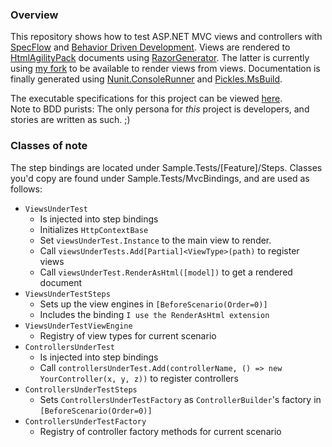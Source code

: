 ### Overview

This repository shows how to test ASP.NET MVC views and controllers with [SpecFlow](http://specflow.org) 
and [Behavior Driven Development](https://en.wikipedia.org/wiki/Behavior-driven_development).
Views are rendered to [HtmlAgilityPack](https://htmlagilitypack.codeplex.com/) documents
using [RazorGenerator](https://github.com/RazorGenerator/RazorGenerator). 
The latter is currently using [my fork](https://github.com/lars-erik/RazorGenerator) to be available to render views from views.
Documentation is finally generated using [Nunit.ConsoleRunner](https://github.com/nunit/docs/wiki/Console-Runner)
and [Pickles.MsBuild](https://github.com/picklesdoc/pickles).

The executable specifications for this project can be viewed [here](https://lars-erik.github.io/specflow-razorgenerator-samples/Docs/Index.html).  
Note to BDD purists: The only persona for _this_ project is developers, and stories are written as such. ;)

### Classes of note

The step bindings are located under Sample.Tests/[Feature]/Steps. 
Classes you'd copy are found under Sample.Tests/MvcBindings, and are used as follows:

- `ViewsUnderTest`  
  - Is injected into step bindings 
  - Initializes `HttpContextBase`
  - Set `viewsUnderTest.Instance` to the main view to render.
  - Call `viewsUnderTests.Add[Partial]<ViewType>(path)` to register views
  - Call `viewsUnderTest.RenderAsHtml([model])` to get a rendered document
- `ViewsUnderTestSteps`  
  - Sets up the view engines in `[BeforeScenario(Order=0)]` 
  - Includes the binding `I use the RenderAsHtml extension`
- `ViewsUnderTestViewEngine`
  - Registry of view types for current scenario
- `ControllersUnderTest`  
  - Is injected into step bindings
  - Call `controllersUnderTest.Add(controllerName, () => new YourController(x, y, z))` to register controllers
- `ControllersUnderTestSteps`
  - Sets `ControllersUnderTestFactory` as `ControllerBuilder`'s factory in `[BeforeScenario(Order=0)]`
- `ControllersUnderTestFactory`
  - Registry of controller factory methods for current scenario


